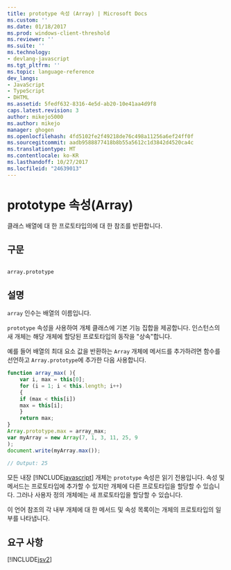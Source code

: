 ```yaml
---
title: prototype 속성 (Array) | Microsoft Docs
ms.custom: ''
ms.date: 01/18/2017
ms.prod: windows-client-threshold
ms.reviewer: ''
ms.suite: ''
ms.technology:
- devlang-javascript
ms.tgt_pltfrm: ''
ms.topic: language-reference
dev_langs:
- JavaScript
- TypeScript
- DHTML
ms.assetid: 5fedf632-8316-4e5d-ab20-10e41aa4d9f8
caps.latest.revision: 3
author: mikejo5000
ms.author: mikejo
manager: ghogen
ms.openlocfilehash: 4fd5102fe2f49218de76c498a11256a6ef24ff0f
ms.sourcegitcommit: aadb9588877418b8b55a5612c1d3842d4520ca4c
ms.translationtype: MT
ms.contentlocale: ko-KR
ms.lasthandoff: 10/27/2017
ms.locfileid: "24639013"
---
```

# <a name="prototype-property-array"></a>prototype 속성(Array)
클래스 배열에 대 한 프로토타입의에 대 한 참조를 반환합니다.  
  
## <a name="syntax"></a>구문  
  
```  
  
array.prototype  
```  
  
## <a name="remarks"></a>설명  
 `array` 인수는 배열의 이름입니다.  
  
 `prototype` 속성을 사용하여 개체 클래스에 기본 기능 집합을 제공합니다. 인스턴스의 새 개체는 해당 개체에 할당된 프로토타입의 동작을 "상속"합니다.  
  
 예를 들어 배열의 최대 요소 값을 반환하는 `Array` 개체에 메서드를 추가하려면 함수를 선언하고 `Array.prototype`에 추가한 다음 사용합니다.  
  
```JavaScript  
function array_max( ){  
    var i, max = this[0];  
    for (i = 1; i < this.length; i++)  
    {  
    if (max < this[i])  
    max = this[i];  
    }  
    return max;  
}  
Array.prototype.max = array_max;  
var myArray = new Array(7, 1, 3, 11, 25, 9  
);  
document.write(myArray.max());  
  
// Output: 25  
```  
  
 모든 내장 [!INCLUDE[javascript](../../javascript/includes/javascript-md.md)] 개체는 `prototype` 속성은 읽기 전용입니다. 속성 및 메서드는 프로토타입에 추가할 수 있지만 개체에 다른 프로토타입을 할당할 수 있습니다. 그러나 사용자 정의 개체에는 새 프로토타입을 할당할 수 있습니다.  
  
 이 언어 참조의 각 내부 개체에 대 한 메서드 및 속성 목록이는 개체의 프로토타입의 일부를 나타냅니다.  
  
## <a name="requirements"></a>요구 사항  
 [!INCLUDE[jsv2](../../javascript/reference/includes/jsv2-md.md)]